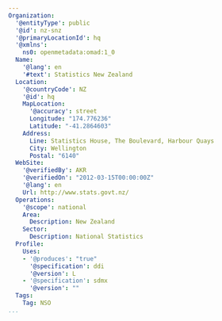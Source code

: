 ```yaml
---
Organization:
  '@entityType': public
  '@id': nz-snz
  '@primaryLocationId': hq
  '@xmlns':
    ns0: openmetadata:omad:1_0
  Name:
    '@lang': en
    '#text': Statistics New Zealand
  Location:
    '@countryCode': NZ
    '@id': hq
    MapLocation:
      '@accuracy': street
      Longitude: "174.776236"
      Latitude: "-41.2864603"
    Address:
      Line: Statistics House, The Boulevard, Harbour Quays
      City: Wellington
      Postal: "6140"
  WebSite:
    '@verifiedBy': AKR
    '@verifiedOn': "2012-03-15T00:00:00Z"
    '@lang': en
    Url: http://www.stats.govt.nz/
  Operations:
    '@scope': national
    Area:
      Description: New Zealand
    Sector:
      Description: National Statistics
  Profile:
    Uses:
    - '@produces': "true"
      '@specification': ddi
      '@version': L
    - '@specification': sdmx
      '@version': ""
  Tags:
    Tag: NSO
...
```

